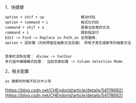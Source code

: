 
1、快捷键
```
option + shif + up                 移动代码
option + command + L               格式化代码
command + shif + o                 查看当前类的方法
command + L                        跳到指定行
Edit —> Find —> Replace in Path_as 全局替换.
option + 回车键（光标停留在抽象方法后面） 所有子类生成新写的抽象方法       


菜单栏消失处理： 点view -> toolbar
多行选中编辑模式处理： 当前页面右键 -> Column Selection Mode

```
2、相关配置
```
as 搜索的时候不区分大小写
```
[https://blog.csdn.net/CHEndorid/article/details/54178692](https://blog.csdn.net/CHEndorid/article/details/54178692)